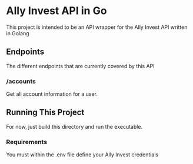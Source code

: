 # Ally Invest API in Go

This project is intended to be an API wrapper for the Ally Invest API written in Golang

## Endpoints

The different endpoints that are currently covered by this API

### /accounts

Get all account information for a user.

## Running This Project

For now, just build this directory and run the executable.

### Requirements

You must within the .env file define your Ally Invest credentials
